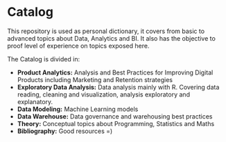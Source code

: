 # Catalog

This repository is used as personal dictionary, it covers from basic to advanced topics about Data, Analytics and BI. It also has the objective to proof level of experience on topics exposed here.

The Catalog is divided in:
* **Product Analytics:** Analysis and Best Practices for Improving Digital Products including Marketing and Retention strategies 
* **Exploratory Data Analysis:** Data analysis mainly with R. Covering data reading, cleaning and visualization, analysis exploratory and explanatory. 
* **Data Modeling:** Machine Learning models
* **Data Warehouse:** Data governance and warehousing best practices 
* **Theory:** Conceptual topics about Programming, Statistics and Maths
* **Bibliography:** Good resources =) 
